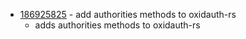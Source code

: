 - [186925825](https://www.pivotaltracker.com/story/show/186925825) - add authorities methods to oxidauth-rs
    - adds authorities methods to oxidauth-rs

